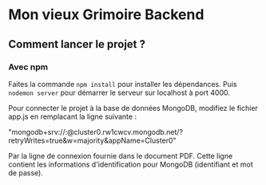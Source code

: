 # Mon vieux Grimoire Backend

## Comment lancer le projet ?

### Avec npm

Faites la commande `npm install` pour installer les dépendances.
Puis `nodemon server` pour démarrer le serveur sur localhost à port 4000.

Pour connecter le projet à la base de données MongoDB, modifiez le fichier app.js en remplacant la ligne suivante :

"mongodb+srv://<identifiant>:<motdepasse>@cluster0.rw1cwcv.mongodb.net/?retryWrites=true&w=majority&appName=Cluster0"

Par la ligne de connexion fournie dans le document PDF. Cette ligne contient les informations d'identification pour MongoDB (identifiant et mot de passe).
